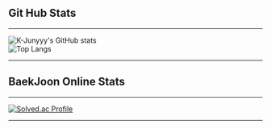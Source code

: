 
## Git Hub Stats
----------------------------------------------------------------------------------------------------------------------
![K-Junyyy's GitHub stats](https://github-readme-stats.vercel.app/api?username=JunYBae&show_icons=true&theme=radical)  
![Top Langs](https://github-readme-stats.vercel.app/api/top-langs/?username=JunYBae&layout=compact&theme=dark)

----------------------------------------------------------------------------------------------------------------------

## BaekJoon Online Stats
----------------------------------------------------------------------------------------------------------------------
[![Solved.ac Profile](http://mazassumnida.wtf/api/generate_badge?boj=bjy5420)](https://solved.ac/bjy5420)

----------------------------------------------------------------------------------------------------------------------

